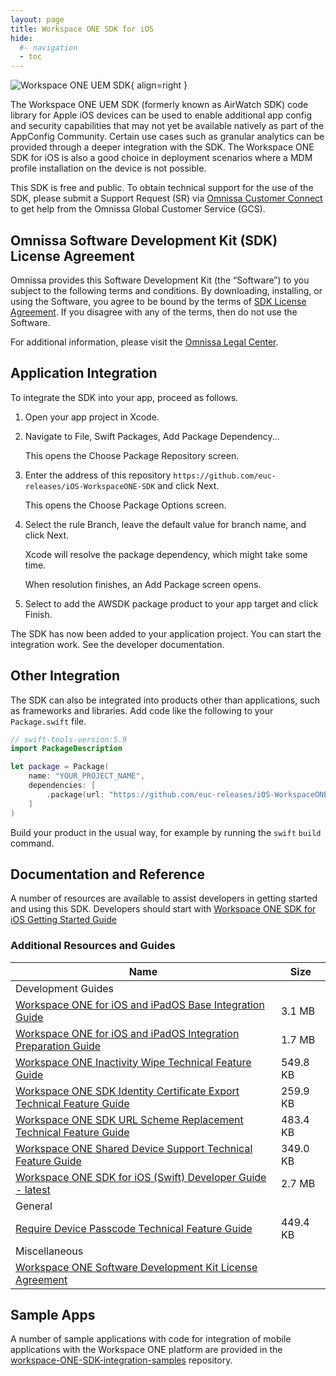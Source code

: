 ```yaml
---
layout: page
title: Workspace ONE SDK for iOS
hide:
  #- navigation
  - toc
---
```

![Workspace ONE UEM SDK](../../../assets/logos/SDK-v-lm.png){ align=right }

The Workspace ONE UEM SDK (formerly known as AirWatch SDK) code library for Apple iOS devices can be used to enable additional app config and security capabilities that may not yet be available natively as part of the AppConfig Community. Certain use cases such as granular analytics can be provided through a deeper integration with the SDK. The Workspace ONE SDK for iOS is also a good choice in deployment scenarios where a MDM profile installation on the device is not possible.

This SDK is free and public. To obtain technical support for the use of the SDK, please submit a Support Request (SR) via [Omnissa Customer Connect](https://customerconnect.omnissa.com/login) to get help from the Omnissa Global Customer Service (GCS).

## Omnissa Software Development Kit (SDK) License Agreement

Omnissa provides this Software Development Kit (the “Software”) to you subject to the following terms and conditions. By downloading, installing, or using the Software, you agree to be bound by the terms of [SDK License Agreement](https://static.omnissa.com/sites/default/files/omnissa-sdk-agreement.pdf). If you disagree with any of the terms, then do not use the Software.

For additional information, please visit the [Omnissa Legal Center](https://www.omnissa.com/legal-center/).

## Application Integration

To integrate the SDK into your app, proceed as follows.

1. Open your app project in Xcode.

2. Navigate to File, Swift Packages, Add Package Dependency...

    This opens the Choose Package Repository screen.

3. Enter the address of this repository `https://github.com/euc-releases/iOS-WorkspaceONE-SDK` and click Next.

    This opens the Choose Package Options screen.

4. Select the rule Branch, leave the default value for branch name, and click Next.

    Xcode will resolve the package dependency, which might take some time.

    When resolution finishes, an Add Package screen opens.

5. Select to add the AWSDK package product to your app target and click Finish.

The SDK has now been added to your application project. You can start the integration work. See the developer documentation.

## Other Integration

The SDK can also be integrated into products other than applications, such as frameworks and libraries. Add code like the following to your `Package.swift` file.

```swift
// swift-tools-version:5.9
import PackageDescription

let package = Package(
    name: "YOUR_PROJECT_NAME",
    dependencies: [
        .package(url: "https://github.com/euc-releases/iOS-WorkspaceONE-SDK.git", from: "24.6.0"),
    ]
)
```

Build your product in the usual way, for example by running the `swift` `build` command.

## Documentation and Reference

A number of resources are available to assist developers in getting started and using this SDK. Developers should start with [Workspace ONE SDK for iOS Getting Started Guide](getting-started.md)

### Additional Resources and Guides

| Name | Size |
|--- | --- |
| Development Guides |   |
| [Workspace ONE for iOS and iPadOS Base Integration Guide](integration/WorkspaceONE_iOS_BaseIntegration.pdf) | 3.1 MB |
| [Workspace ONE for iOS and iPadOS Integration Preparation Guide](integration/WorkspaceONE_iOS_IntegrationPreparation.pdf) | 1.7 MB |
| [Workspace ONE Inactivity Wipe Technical Feature Guide](technical/InactivityWipe.pdf) | 549.8 KB |
| [Workspace ONE SDK Identity Certificate Export Technical Feature Guide](technical/IdentityCertificateExport.pdf) | 259.9 KB |
| [Workspace ONE SDK URL Scheme Replacement Technical Feature Guide](technical/URLSchemeReplacement.pdf) | 483.4 KB |
| [Workspace ONE Shared Device Support Technical Feature Guide](technical/SharedDeviceSupport.pdf) | 349.0 KB |
| [Workspace ONE SDK for iOS (Swift) Developer Guide - latest](developer/WS1iOSDeveloperGuide.pdf) | 2.7 MB |
| General |   |
| [Require Device Passcode Technical Feature Guide](technical/RequireDevicePasscode.pdf) | 449.4 KB |
| Miscellaneous |   |
| [Workspace ONE Software Development Kit License Agreement](https://www.omnissa.com/general-terms/)

## Sample Apps

A number of sample applications with code for integration of mobile applications with the Workspace ONE platform are provided in the [workspace-ONE-SDK-integration-samples](https://github.com/euc-releases/workspace-ONE-SDK-integration-samples) repository.
